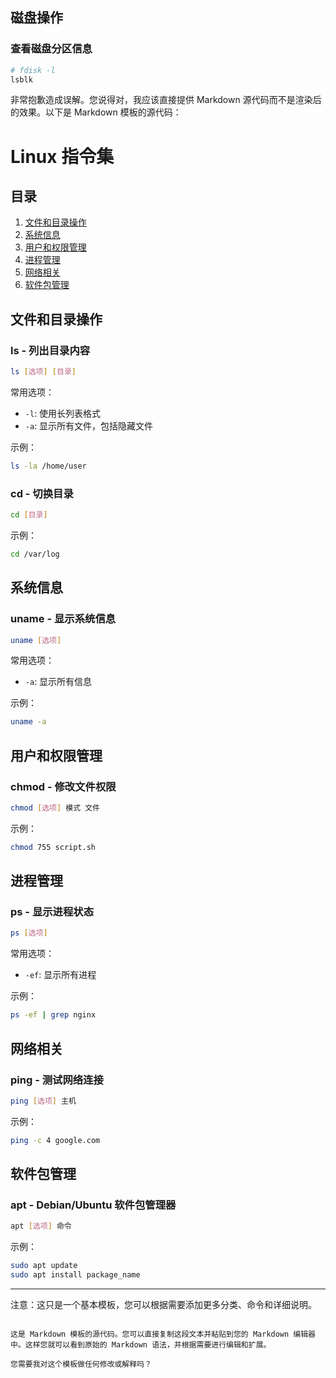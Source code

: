 ## 磁盘操作
### 查看磁盘分区信息
``` bash
# fdisk -l
lsblk
```
非常抱歉造成误解。您说得对，我应该直接提供 Markdown 源代码而不是渲染后的效果。以下是 Markdown 模板的源代码：


# Linux 指令集

## 目录
1. [文件和目录操作](#文件和目录操作)
2. [系统信息](#系统信息)
3. [用户和权限管理](#用户和权限管理)
4. [进程管理](#进程管理)
5. [网络相关](#网络相关)
6. [软件包管理](#软件包管理)

## 文件和目录操作

### ls - 列出目录内容
```bash
ls [选项] [目录]
```
常用选项：
- `-l`: 使用长列表格式
- `-a`: 显示所有文件，包括隐藏文件

示例：
```bash
ls -la /home/user
```

### cd - 切换目录
```bash
cd [目录]
```
示例：
```bash
cd /var/log
```

## 系统信息

### uname - 显示系统信息
```bash
uname [选项]
```
常用选项：
- `-a`: 显示所有信息

示例：
```bash
uname -a
```

## 用户和权限管理

### chmod - 修改文件权限
```bash
chmod [选项] 模式 文件
```
示例：
```bash
chmod 755 script.sh
```

## 进程管理

### ps - 显示进程状态
```bash
ps [选项]
```
常用选项：
- `-ef`: 显示所有进程

示例：
```bash
ps -ef | grep nginx
```

## 网络相关

### ping - 测试网络连接
```bash
ping [选项] 主机
```
示例：
```bash
ping -c 4 google.com
```

## 软件包管理

### apt - Debian/Ubuntu 软件包管理器
```bash
apt [选项] 命令
```
示例：
```bash
sudo apt update
sudo apt install package_name
```

---

注意：这只是一个基本模板，您可以根据需要添加更多分类、命令和详细说明。
```

这是 Markdown 模板的源代码。您可以直接复制这段文本并粘贴到您的 Markdown 编辑器中。这样您就可以看到原始的 Markdown 语法，并根据需要进行编辑和扩展。

您需要我对这个模板做任何修改或解释吗？